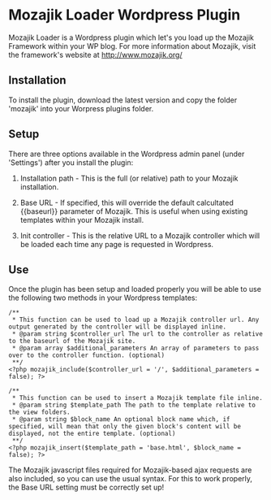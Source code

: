 Mozajik Loader Wordpress Plugin
===============================
Mozajik Loader is a Wordpress plugin which let's you load up the Mozajik Framework within your WP blog. For more information about Mozajik, visit the framework's website at http://www.mozajik.org/

Installation
------------

To install the plugin, download the latest version and copy the folder 'mozajik' into your Worpress plugins folder.

Setup
-----

There are three options available in the Wordpress admin panel (under 'Settings') after you install the plugin:

1. Installation path - This is the full (or relative) path to your Mozajik installation.

2. Base URL - If specified, this will override the default calcultated {{baseurl}} parameter of Mozajik. This is useful when using existing templates within your Mozajik install.

3. Init controller - This is the relative URL to a Mozajik controller which will be loaded each time any page is requested in Wordpress.

Use
---

Once the plugin has been setup and loaded properly you will be able to use the following two methods in your Wordpress templates:

	/**
	 * This function can be used to load up a Mozajik controller url. Any output generated by the controller will be displayed inline.
	 * @param string $controller_url The url to the controller as relative to the baseurl of the Mozajik site.
	 * @param array $additional_parameters An array of parameters to pass over to the controller function. (optional)
	 **/
	<?php mozajik_include($controller_url = '/', $additional_parameters = false); ?>

	/**
	 * This function can be used to insert a Mozajik template file inline.
	 * @param string $template_path The path to the template relative to the view folders.
	 * @param string $block_name An optional block name which, if specified, will mean that only the given block's content will be displayed, not the entire template. (optional)
	 **/
	<?php mozajik_insert($template_path = 'base.html', $block_name = false); ?>

The Mozajik javascript files required for Mozajik-based ajax requests are also included, so you can use the usual syntax. For this to work properly, the Base URL setting must be correctly set up!